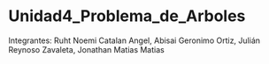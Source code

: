 # Unidad4_Problema_de_Arboles
Integrantes: Ruht Noemi Catalan Angel, Abisai Geronimo Ortiz, Julián Reynoso Zavaleta, Jonathan Matias Matias
